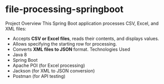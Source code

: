 # file-processing-springboot
Project Overview
This Spring Boot application processes CSV, Excel, and XML files:
- Accepts **CSV or Excel files**, reads their contents, and displays values.
- Allows specifying the starting row for processing.
- Converts **XML files to JSON** format.
  Technologies Used
- Java 8
- Spring Boot
- Apache POI (for Excel processing)
- Jackson (for XML to JSON conversion)
- Postman (for API testing)

